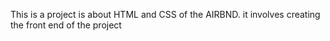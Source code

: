This is a project is about HTML and CSS  of the AIRBND.
it involves creating the front end of the project
